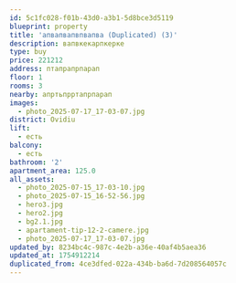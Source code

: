```yaml
---
id: 5c1fc028-f01b-43d0-a3b1-5d8bce3d5119
blueprint: property
title: 'апвапвапвпвапва (Duplicated) (3)'
description: вапвкекарпкерке
type: buy
price: 221212
address: птапрапрпарап
floor: 1
rooms: 3
nearby: апртьпрртапрпарап
images:
  - photo_2025-07-17_17-03-07.jpg
district: Ovidiu
lift:
  - есть
balcony:
  - есть
bathroom: '2'
apartment_area: 125.0
all_assets:
  - photo_2025-07-15_17-03-10.jpg
  - photo_2025-07-15_16-52-56.jpg
  - hero3.jpg
  - hero2.jpg
  - bg2.1.jpg
  - apartament-tip-12-2-camere.jpg
  - photo_2025-07-17_17-03-07.jpg
updated_by: 8234bc4c-987c-4e2b-a36e-40af4b5aea36
updated_at: 1754912214
duplicated_from: 4ce3dfed-022a-434b-ba6d-7d208564057c
---
```

